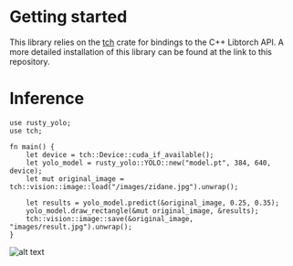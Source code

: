 # Getting started

This library relies on the [tch](https://github.com/LaurentMazare/tch-rs) crate for bindings to the C++ Libtorch API. A more detailed installation of this library can be found at the link to this repository.

# Inference

```
use rusty_yolo;
use tch;

fn main() {
    let device = tch::Device::cuda_if_available();
    let yolo_model = rusty_yolo::YOLO::new("model.pt", 384, 640, device);
    let mut original_image = tch::vision::image::load("/images/zidane.jpg").unwrap();

    let results = yolo_model.predict(&original_image, 0.25, 0.35);
    yolo_model.draw_rectangle(&mut original_image, &results);
    tch::vision::image::save(&original_image, "images/result.jpg").unwrap();
}

```

![alt text](https://github.com/igor-yusupov/rusty-yolo/blob/main/examples/simple_inference/images/result.jpg?raw=true)
